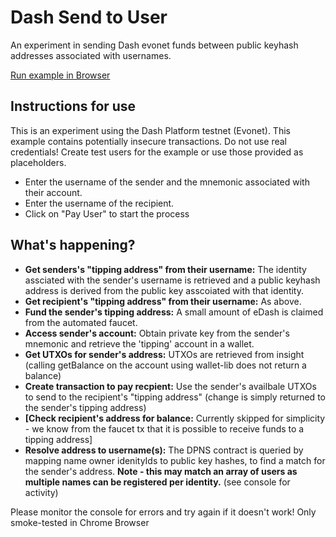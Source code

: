 # Dash Send to User

An experiment in sending Dash evonet funds between public keyhash addresses associated with usernames.

[Run example in Browser](tipping.dashmachine.net)

## Instructions for use

This is an experiment using the Dash Platform testnet (Evonet). This example contains potentially insecure transactions. Do not use real credentials! Create test users for the example or use those provided as placeholders.

*   Enter the username of the sender and the mnemonic associated with their account.
*   Enter the username of the recipient.
*   Click on "Pay User" to start the process

## What's happening?

*   **Get senders's "tipping address" from their username:** The identity assciated with the sender's username is retrieved and a public keyhash address is derived from the public key asscoiated with that identity.
*   **Get recipient's "tipping address" from their username:** As above.
*   **Fund the sender's tipping address:** A small amount of eDash is claimed from the automated faucet.
*   **Access sender's account:** Obtain private key from the sender's mnemonic and retrieve the 'tipping' account in a wallet.
*   **Get UTXOs for sender's address:** UTXOs are retrieved from insight (calling getBalance on the account using wallet-lib does not return a balance)
*   **Create transaction to pay recpient:** Use the sender's availbale UTXOs to send to the recipient's "tipping address" (change is simply returned to the sender's tipping address)
*   **[Check recipient's address for balance:** Currently skipped for simplicity - we know from the faucet tx that it is possible to receive funds to a tipping address]
*   **Resolve address to username(s):** The DPNS contract is queried by mapping name owner idenityIds to public key hashes, to find a match for the sender's address. **Note - this may match an array of users as multiple names can be registered per identity.** (see console for activity)

Please monitor the console for errors and try again if it doesn't work! Only smoke-tested in Chrome Browser